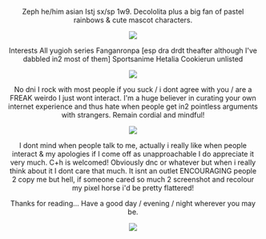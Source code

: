 <p align="center">
  Zeph he/him asian Istj sx/sp 1w9. Decololita plus a big fan of pastel rainbows & cute mascot characters.
  
<p align="center">
 <img src="https://github.com/user-attachments/assets/39eef8bb-f897-42ae-a498-9bdd04574c3d">
<p align="center">
  Interests All yugioh series   Fanganronpa [esp dra drdt theafter although I've dabbled in2 most of them] Sportsanime Hetalia Cookierun unlisted
<p align="center"> 
  <img src="https://github.com/user-attachments/assets/87ca4bb9-af04-4e94-99b4-b92d144f9393">

<p align="center">
  No dni I rock with most people if you suck / i dont agree with you / are a FREAK weirdo I just wont interact. I'm a huge believer in curating your own internet experience and thus hate when people get in2 pointless arguments with strangers. Remain cordial and mindful!
<p align="center">
<img src="https://github.com/user-attachments/assets/b7cf7835-a918-4ecf-a6ba-f5c18d618177">
<p align="center">
  I dont mind when people talk to me, actually i really like when people interact & my apologies if I come off as unapproachable I do appreciate it very much. C+h is welcomed! Obviously dnc or whatever but when i really think about it I dont care that much. It isnt an outlet ENCOURAGING people 2 copy me but hell, if someone cared so much 2 screenshot and recolour my pixel horse i'd be pretty flattered!
<p align="center">
  Thanks for reading... Have a good day / evening / night wherever you may be.
<p align="center">
 <img src="https://github.com/user-attachments/assets/ae3e2906-87cc-4e92-9402-018e6dcded78">
